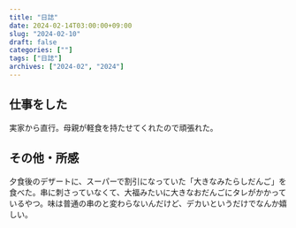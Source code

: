 ```yaml
---
title: "日誌"
date: 2024-02-14T03:00:00+09:00
slug: "2024-02-10"
draft: false
categories: [""]
tags: ["日誌"]
archives: ["2024-02", "2024"]
---
```

## 仕事をした

実家から直行。母親が軽食を持たせてくれたので頑張れた。

## その他・所感

夕食後のデザートに、スーパーで割引になっていた「大きなみたらしだんご」を食べた。串に刺さっていなくて、大福みたいに大きなおだんごにタレがかかっているやつ。味は普通の串のと変わらないんだけど、デカいというだけでなんか嬉しい。
